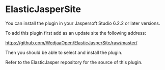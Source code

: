 ElasticJasperSite
=================

You can install the plugin in your Jaspersoft Studio 6.2.2 or later versions. 

To add this plugin first add as an update site the following address:

https://github.com/WedjaaOpen/ElasticJasperSite/raw/master/

Then you should be able to select and install the plugin.

Refer to the ElasticJasper repository for the source of this plugin.

